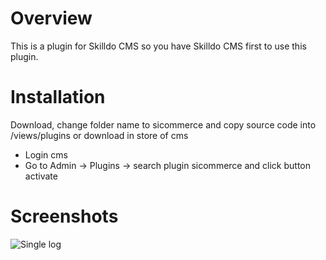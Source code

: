 # Overview
This is a plugin for Skilldo CMS so you have Skilldo CMS first to use this plugin.

# Installation
Download, change folder name to sicommerce and copy source code into /views/plugins or download in store of cms
<ul>
<li>Login cms</li>
<li>Go to Admin -> Plugins -> search plugin sicommerce and click button activate</li>
</ul>

# Screenshots

![Single log](https://user-images.githubusercontent.com/86478092/123520610-aaffba00-d6db-11eb-9d05-e949fd528307.png)

